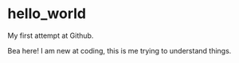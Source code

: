 # hello_world
My first attempt at Github. 


Bea here! I am new at coding, this is me trying to understand things.

